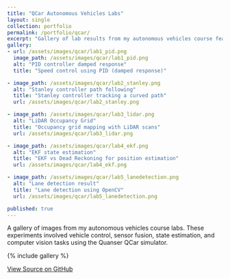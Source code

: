 ```yaml
---
title: "QCar Autonomous Vehicles Labs"
layout: single
collection: portfolio
permalink: /portfolio/qcar/
excerpt: "Gallery of lab results from my autonomous vehicles course featuring PID control, LiDAR mapping, EKF estimation, and vision-based lane detection."
gallery: 
- url: /assets/images/qcar/lab1_pid.png
  image_path: /assets/images/qcar/lab1_pid.png
  alt: "PID controller damped response"
  title: "Speed control using PID (damped response)"

- image_path: /assets/images/qcar/lab2_stanley.png
  alt: "Stanley controller path following"
  title: "Stanley controller tracking a curved path"
  url: /assets/images/qcar/lab2_stanley.png

- image_path: /assets/images/qcar/lab3_lidar.png
  alt: "LiDAR Occupancy Grid"
  title: "Occupancy grid mapping with LiDAR scans"
  url: /assets/images/qcar/lab3_lidar.png

- image_path: /assets/images/qcar/lab4_ekf.png
  alt: "EKF state estimation"
  title: "EKF vs Dead Reckoning for position estimation"
  url: /assets/images/qcar/lab4_ekf.png

- image_path: /assets/images/qcar/lab5_lanedetection.png
  alt: "Lane detection result"
  title: "Lane detection using OpenCV"
  url: /assets/images/qcar/lab5_lanedetection.png

published: true
---
```


A gallery of images from my autonomous vehicles course labs. These experiments involved vehicle control, sensor fusion, state estimation, and computer vision tasks using the Quanser QCar simulator.

{% include gallery %}

<a href="https://github.com/JuanPBP03/autonomous-vehicles-labs" class="btn btn--info">
    View Source on GitHub
</a>

